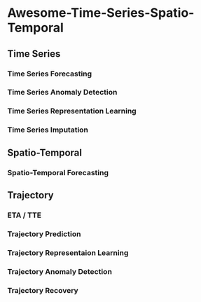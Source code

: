 # Awesome-Time-Series-Spatio-Temporal



## Time Series

### Time Series Forecasting

### Time Series Anomaly Detection

### Time Series Representation Learning

### Time Series Imputation

## Spatio-Temporal

### Spatio-Temporal Forecasting

## Trajectory

### ETA / TTE

### Trajectory Prediction

### Trajectory Representaion Learning

### Trajectory Anomaly Detection

### Trajectory Recovery
